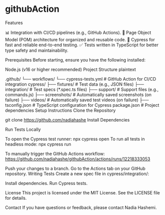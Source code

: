 # githubAction
Features

📊 Integration with CI/CD pipelines (e.g., GitHub Actions).
📄 Page Object Model (POM) architecture for organized and reusable code.
🚀 Cypress for fast and reliable end-to-end testing.
✅ Tests written in TypeScript for better type safety and maintainability.

Prerequisites
Before starting, ensure you have the following installed:

Node.js (v16 or higher recommended)
Project Structure
plaintext

.github/
└── workflows/
    └── cypress-tests.yml         # GitHub Action for CI/CD integration
cypress/
├── fixtures/                     # Test data (e.g., JSON files)
├── integration/                  # Test specs (*.spec.ts files)
├── support/                      # Support files (e.g., commands.js)
├── screenshots/                  # Automatically saved screenshots (on failure)
├── videos/                       # Automatically saved test videos (on failure)
├── tsconfig.json                 # TypeScript configuration for Cypress
package.json                      # Project dependencies
Setup Instructions
Clone the Repository

git clone <https://github.com/nadiahashe>
Install Dependencies

Run Tests Locally

To open the Cypress test runner:
npx cypress open
To run all tests in headless mode:
npx cypress run

To manually trigger the GitHub Actions workflow:
https://github.com/nadiahashe/githubAction/actions/runs/12218333053

Push your changes to a branch.
Go to the Actions tab on your GitHub repository.
Writing Tests
Create a new spec file in cypress/integration/:

Install dependencies.
Run Cypress tests.

License
This project is licensed under the MIT License. See the LICENSE file for details.

Contact
If you have questions or feedback, please contact Nadia Hashemi.